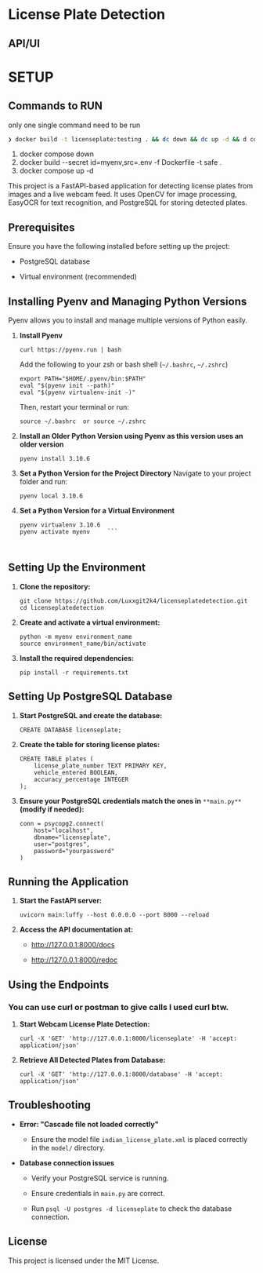 # License Plate Detection
## API/UI

# SETUP
## Commands to RUN
only one single command need to be run

```sh
❯ docker build -t licenseplate:testing . && dc down && dc up -d && d container logs license-server -f
```

1. docker compose down
2. docker build --secret id=myenv,src=.env -f Dockerfile -t safe .
3. docker compose up -d

This project is a FastAPI-based application for detecting license plates from images and a live webcam feed. It uses OpenCV for image processing, EasyOCR for text recognition, and PostgreSQL for storing detected plates.

## Prerequisites

Ensure you have the following installed before setting up the project:

- PostgreSQL database

- Virtual environment (recommended)


## Installing Pyenv and Managing Python Versions

Pyenv allows you to install and manage multiple versions of Python easily.

1. **Install Pyenv**

    ```
    curl https://pyenv.run | bash
    ```

    Add the following to your zsh or bash shell (`~/.bashrc`, `~/.zshrc`)

    ```
    export PATH="$HOME/.pyenv/bin:$PATH"
    eval "$(pyenv init --path)"
    eval "$(pyenv virtualenv-init -)"
    ```

    Then, restart your terminal or run:

    ```
    source ~/.bashrc  or source ~/.zshrc
    ```

2. **Install an Older Python Version using Pyenv as this version uses an older version**

    ```
    pyenv install 3.10.6
    ```

3. **Set a Python Version for the Project Directory**
    Navigate to your project folder and run:

    ```
    pyenv local 3.10.6
    ```

4. **Set a Python Version for a Virtual Environment**

    ```
    pyenv virtualenv 3.10.6
    pyenv activate myenv     ```


#
## Setting Up the Environment

1. **Clone the repository:**

    ```
    git clone https://github.com/Luxxgit2k4/licenseplatedetection.git
    cd licenseplatedetection
    ```

2. **Create and activate a virtual environment:**

    ```
    python -m myenv environment_name
    source environment_name/bin/activate
    ```

3. **Install the required dependencies:**

    ```
    pip install -r requirements.txt
    ```


## Setting Up PostgreSQL Database

1. **Start PostgreSQL and create the database:**

    ```
    CREATE DATABASE licenseplate;
    ```

2. **Create the table for storing license plates:**

    ```
    CREATE TABLE plates (
        license_plate_number TEXT PRIMARY KEY,
        vehicle_entered BOOLEAN,
        accuracy_percentage INTEGER
    );
    ```

3. **Ensure your PostgreSQL credentials match the ones in** `**main.py**` **(modify if needed):**

    ```
    conn = psycopg2.connect(
        host="localhost",
        dbname="licenseplate",
        user="postgres",
        password="yourpassword"
    )
    ```


## Running the Application

1. **Start the FastAPI server:**

    ```
    uvicorn main:luffy --host 0.0.0.0 --port 8000 --reload
    ```

2. **Access the API documentation at:**

    - http://127.0.0.1:8000/docs

    - http://127.0.0.1:8000/redoc


## Using the Endpoints
### You can use curl or postman to give calls I used curl btw.

1. **Start Webcam License Plate Detection:**

    ```
    curl -X 'GET' 'http://127.0.0.1:8000/licenseplate' -H 'accept: application/json'
    ```

2. **Retrieve All Detected Plates from Database:**

    ```
    curl -X 'GET' 'http://127.0.0.1:8000/database' -H 'accept: application/json'
    ```


## Troubleshooting

- **Error: "Cascade file not loaded correctly"**

    - Ensure the model file `indian_license_plate.xml` is placed correctly in the `model/` directory.

- **Database connection issues**

    - Verify your PostgreSQL service is running.

    - Ensure credentials in `main.py` are correct.

    - Run `psql -U postgres -d licenseplate` to check the database connection.

## License

This project is licensed under the MIT License.
